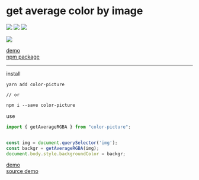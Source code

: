 # get average color by image

![](https://travis-ci.org/bad4iz/color-picture.svg?branch=master)
![](https://img.shields.io/npm/v/color-picture.svg)
![](https://img.shields.io/npm/dt/color-picture.svg)

![](https://img.shields.io/npm/l/color-picture.svg)


[demo](https://bad4iz.github.io/demo-color-picture/)  
[npm package](https://www.npmjs.com/package/color-picture)

--- 
install

```
yarn add color-picture

// or

npm i --save color-picture

```

use
```javascript
import { getAverageRGBA } from "color-picture";


const img = document.querySelector('img');
const backgr = getAverageRGBA(img);
document.body.style.backgroundColor = backgr;
```
[demo](https://bad4iz.github.io/demo-color-picture/)  
[source demo](https://github.com/bad4iz/demo-color-picture)
